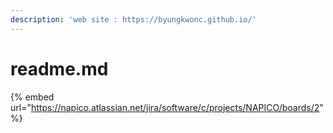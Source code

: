 ```yaml
---
description: 'web site : https://byungkwonc.github.io/'
---
```


# readme.md

{% embed url="https://napico.atlassian.net/jira/software/c/projects/NAPICO/boards/2" %}
